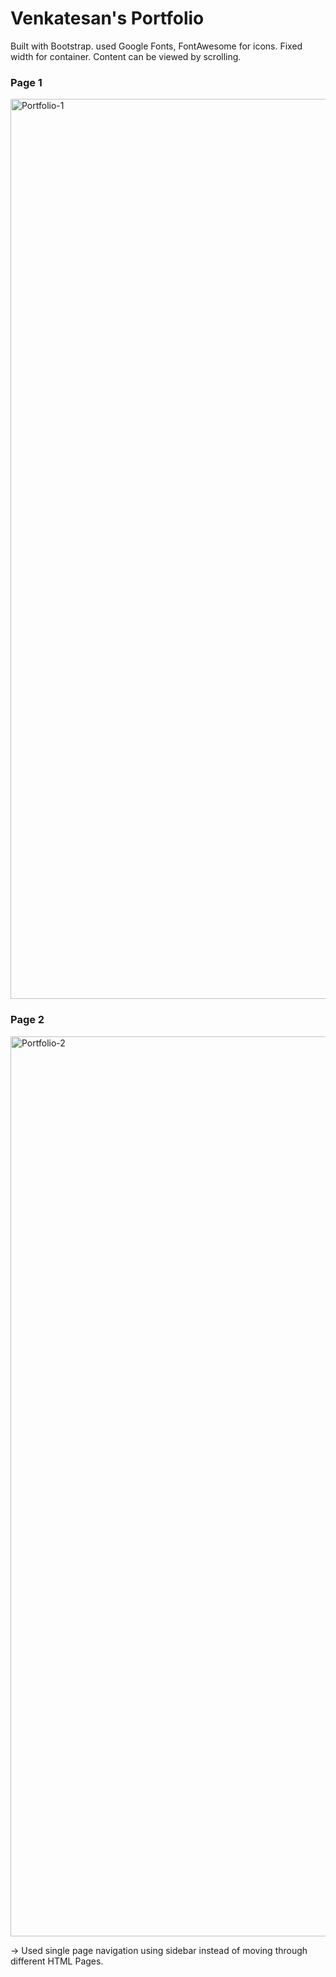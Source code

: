 # Venkatesan's Portfolio
 Built with Bootstrap. used Google Fonts, FontAwesome for icons.
 Fixed width for container. Content can be viewed by scrolling.
### Page 1
<img width="1440" alt="Portfolio-1" src="https://github.com/Tyzen-10/portfolio-website/assets/96675735/7fa52ee8-50e0-434e-9f96-e9f628398bf8">
<h3>Page 2</h3>
<img width="1440" alt="Portfolio-2" src="https://github.com/Tyzen-10/portfolio-website/assets/96675735/d3735cf7-c550-426e-b7b9-6a1d3edcf288">

-> Used single page navigation using sidebar instead of moving through different HTML Pages.
